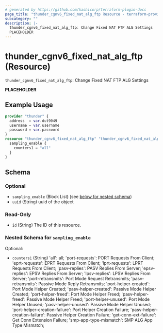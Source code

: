 ```yaml
---
# generated by https://github.com/hashicorp/terraform-plugin-docs
page_title: "thunder_cgnv6_fixed_nat_alg_ftp Resource - terraform-provider-thunder"
subcategory: ""
description: |-
  thunder_cgnv6_fixed_nat_alg_ftp: Change Fixed NAT FTP ALG Settings
  PLACEHOLDER
---
```


# thunder_cgnv6_fixed_nat_alg_ftp (Resource)

`thunder_cgnv6_fixed_nat_alg_ftp`: Change Fixed NAT FTP ALG Settings

__PLACEHOLDER__

## Example Usage

```terraform
provider "thunder" {
  address  = var.dut9049
  username = var.username
  password = var.password
}
resource "thunder_cgnv6_fixed_nat_alg_ftp" "thunder_cgnv6_fixed_nat_alg_ftp" {
  sampling_enable {
    counters1 = "all"
  }
}
```

<!-- schema generated by tfplugindocs -->
## Schema

### Optional

- `sampling_enable` (Block List) (see [below for nested schema](#nestedblock--sampling_enable))
- `uuid` (String) uuid of the object

### Read-Only

- `id` (String) The ID of this resource.

<a id="nestedblock--sampling_enable"></a>
### Nested Schema for `sampling_enable`

Optional:

- `counters1` (String) 'all': all; 'port-requests': PORT Requests From Client; 'eprt-requests': EPRT Requests From Client; 'lprt-requests': LPRT Requests From Client; 'pasv-replies': PASV Replies From Server; 'epsv-replies': EPSV Replies From Server; 'lpsv-replies': LPSV Replies From Server; 'port-retransmits': Port Mode Request Retransmits; 'pasv-retransmits': Passive Mode Reply Retransmits; 'port-helper-created': Port Mode Helper Created; 'pasv-helper-created': Passive Mode Helper Created; 'port-helper-freed': Port Mode Helper Freed; 'pasv-helper-freed': Passive Mode Helper Freed; 'port-helper-unused': Port Mode Helper Unused; 'pasv-helper-unused': Passive Mode Helper Unused; 'port-helper-creation-failure': Port Helper Creation Failure; 'pasv-helper-creation-failure': Passive Helper Creation Failure; 'get-conn-ext-failure': Get Conn Extension Failure; 'smp-app-type-mismatch': SMP ALG App Type Mismatch;


